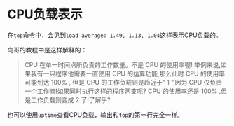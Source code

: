 # CPU负载表示

在`top`命令中，会见到`load average: 1.49, 1.13, 1.04`这样表示CPU负载的。

鸟哥的教程中是这样解释的：

> CPU 在单一时间点所负责的工作数量。不是 CPU 的使用率喔! 举例来说,如果我有一只程序他需要一直使用 CPU 的运算功能,那么此时 CPU 的使用率可能到达 100% , 但是 CPU 的工作负载则是趋近于“ 1 ”,因为 CPU 仅负责一个工作嘛!如果同时执行这样的程序两支呢? CPU 的使用率还是 100% ,但是工作负载则变成 2 了!了解乎?

也可以使用`uptime`查看CPU负载，输出和`top`的第一行完全一样。
